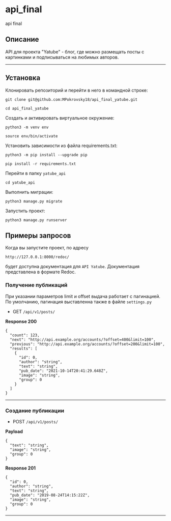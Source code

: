 # api_final
api final

## Описание
API для проекта "Yatube" - блог, где можно размещать посты с картинками и подписываться на любимых авторов.
___
## Установка
Клонировать репозиторий и перейти в него в командной строке:
```
git clone git@github.com:MPokrovsky18/api_final_yatube.git
```
```
cd api_final_yatube
```
Cоздать и активировать виртуальное окружение:
```
python3 -m venv env
```
```
source env/bin/activate
```
Установить зависимости из файла requirements.txt:
```
python3 -m pip install --upgrade pip
```
```
pip install -r requirements.txt
```
Перейти в папку `yatube_api`
```
cd yatube_api
```
Выполнить миграции:
```
python3 manage.py migrate
```
Запустить проект:
```
python3 manage.py runserver
```
## Примеры запросов
Когда вы запустите проект, по адресу
```
http://127.0.0.1:8000/redoc/
```
будет доступна документация для `API Yatube`. Документация представлена в формате Redoc.
### Получение публикаций
При указании параметров limit и offset выдача работает с пагинацией. По умолчанию, пагинация выставленна также в файле `settings.py`
- GET `/api/v1/posts/`

**Response 200**
  ```
  {
    "count": 123,
    "next": "http://api.example.org/accounts/?offset=400&limit=100",
    "previous": "http://api.example.org/accounts/?offset=200&limit=100",
    "results": [
      {
        "id": 0,
        "author": "string",
        "text": "string",
        "pub_date": "2021-10-14T20:41:29.648Z",
        "image": "string",
        "group": 0
      }
    ]
  }
  ```
___
### Создание публикации
- POST `/api/v1/posts/`

**Payload**
  ```
  {
    "text": "string",
    "image": "string",
    "group": 0
  }
  ```

**Response 201**
  ```
  {
    "id": 0,
    "author": "string",
    "text": "string",
    "pub_date": "2019-08-24T14:15:22Z",
    "image": "string",
    "group": 0
  }
  ```
___
